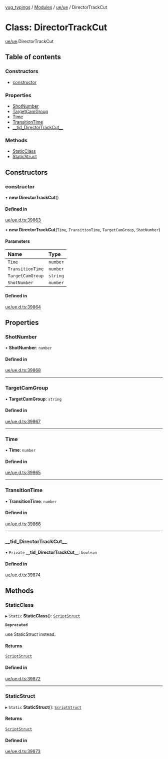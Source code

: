 [yug_typings](../README.md) / [Modules](../modules.md) / [ue/ue](../modules/ue_ue.md) / DirectorTrackCut

# Class: DirectorTrackCut

[ue/ue](../modules/ue_ue.md).DirectorTrackCut

## Table of contents

### Constructors

- [constructor](ue_ue.DirectorTrackCut.md#constructor)

### Properties

- [ShotNumber](ue_ue.DirectorTrackCut.md#shotnumber)
- [TargetCamGroup](ue_ue.DirectorTrackCut.md#targetcamgroup)
- [Time](ue_ue.DirectorTrackCut.md#time)
- [TransitionTime](ue_ue.DirectorTrackCut.md#transitiontime)
- [\_\_tid\_DirectorTrackCut\_\_](ue_ue.DirectorTrackCut.md#__tid_directortrackcut__)

### Methods

- [StaticClass](ue_ue.DirectorTrackCut.md#staticclass)
- [StaticStruct](ue_ue.DirectorTrackCut.md#staticstruct)

## Constructors

### constructor

• **new DirectorTrackCut**()

#### Defined in

[ue/ue.d.ts:39863](https://github.com/YugMetaverse/yug_typings/blob/25cad34/ue/ue.d.ts#L39863)

• **new DirectorTrackCut**(`Time`, `TransitionTime`, `TargetCamGroup`, `ShotNumber`)

#### Parameters

| Name | Type |
| :------ | :------ |
| `Time` | `number` |
| `TransitionTime` | `number` |
| `TargetCamGroup` | `string` |
| `ShotNumber` | `number` |

#### Defined in

[ue/ue.d.ts:39864](https://github.com/YugMetaverse/yug_typings/blob/25cad34/ue/ue.d.ts#L39864)

## Properties

### ShotNumber

• **ShotNumber**: `number`

#### Defined in

[ue/ue.d.ts:39868](https://github.com/YugMetaverse/yug_typings/blob/25cad34/ue/ue.d.ts#L39868)

___

### TargetCamGroup

• **TargetCamGroup**: `string`

#### Defined in

[ue/ue.d.ts:39867](https://github.com/YugMetaverse/yug_typings/blob/25cad34/ue/ue.d.ts#L39867)

___

### Time

• **Time**: `number`

#### Defined in

[ue/ue.d.ts:39865](https://github.com/YugMetaverse/yug_typings/blob/25cad34/ue/ue.d.ts#L39865)

___

### TransitionTime

• **TransitionTime**: `number`

#### Defined in

[ue/ue.d.ts:39866](https://github.com/YugMetaverse/yug_typings/blob/25cad34/ue/ue.d.ts#L39866)

___

### \_\_tid\_DirectorTrackCut\_\_

• `Private` **\_\_tid\_DirectorTrackCut\_\_**: `boolean`

#### Defined in

[ue/ue.d.ts:39874](https://github.com/YugMetaverse/yug_typings/blob/25cad34/ue/ue.d.ts#L39874)

## Methods

### StaticClass

▸ `Static` **StaticClass**(): [`ScriptStruct`](ue_ue.ScriptStruct.md)

**`Deprecated`**

use StaticStruct instead.

#### Returns

[`ScriptStruct`](ue_ue.ScriptStruct.md)

#### Defined in

[ue/ue.d.ts:39872](https://github.com/YugMetaverse/yug_typings/blob/25cad34/ue/ue.d.ts#L39872)

___

### StaticStruct

▸ `Static` **StaticStruct**(): [`ScriptStruct`](ue_ue.ScriptStruct.md)

#### Returns

[`ScriptStruct`](ue_ue.ScriptStruct.md)

#### Defined in

[ue/ue.d.ts:39873](https://github.com/YugMetaverse/yug_typings/blob/25cad34/ue/ue.d.ts#L39873)
